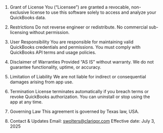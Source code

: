 1. Grant of License
You (“Licensee”) are granted a revocable, non-exclusive license to use this software solely to access and analyze your QuickBooks data.

2. Restrictions
Do not reverse engineer or redistribute.
No commercial sub-licensing without permission.

3. User Responsibility
You are responsible for maintaining valid QuickBooks credentials and permissions.
You must comply with QuickBooks API terms and usage policies.

4. Disclaimer of Warranties
Provided “AS IS” without warranty.
We do not guarantee functionality, uptime, or accuracy.

5. Limitation of Liability
We are not liable for indirect or consequential damages arising from app use.

6. Termination
License terminates automatically if you breach terms or revoke QuickBooks authorization.
You can uninstall or stop using the app at any time.

7. Governing Law
This agreement is governed by Texas law, USA.

8. Contact & Updates
Email: swolters@clariqor.com
Effective date: July 3, 2025
